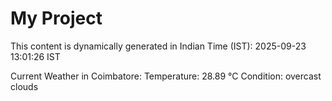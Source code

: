 # My Project

This content is dynamically generated in Indian Time (IST): 2025-09-23 13:01:26 IST


Current Weather in Coimbatore:
Temperature: 28.89 °C
Condition: overcast clouds

